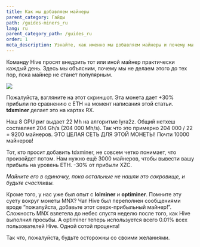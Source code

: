 ```yaml
---
title: Как мы добавляем майнеры
parent_category: Гайды
path: /guides-miners_ru
lang: ru
parent_category_path: /guides_ru
order: 1
meta_description: Узнайте, как именно мы добавляем майнеры и почему мы не делаем этого до тех пор, пока майнер не станет популярным.
---
```


Команду Hive просят внедрить тот или иной майнер практически каждый день. Здесь мы объясним, почему мы не делаем этого до тех пор, пока майнер не станет популярным.

<img src="https://lbd.hiveos.farm/kbase/images/forum/dyqion5c9r9u.png">

Пожалуйста, взгляните на этот скриншот. Эта монета дает +30% прибыли по сравнению с ETH на момент написания этой статьи. **tdxminer** делает это на картах RX.

Наш 8 GPU риг выдает 22 Mh на алгоритме lyra2z. Общий нетхеш составляет 204 Gh/s (204 000 Mh/s). Так что это примерно 204 000 / 22 = 9200 майнеров. ЭТО ЦЕЛАЯ СЕТЬ ДЛЯ ЭТОЙ МОНЕТЫ! Почти 10000 майнеров!

Тот, кто просит добавить tdxminer, не совсем четко понимает, что произойдет потом. Нам нужно ещё 3000 майнеров, чтобы вывести вашу прибыль на уровень ETH. -30% от прибыли XZC.

_Майните его в одиночку, пока остальные не нашли это сокровище, и будьте счастливы._

Кроме того, у нас уже был опыт с **lolminer** и **optiminer**. Помните эту суету вокруг монеты MNX? Чат Hive был переполнен сообщениями вроде “пожалуйста, добавьте этот сверх-прибыльный майнер!”. Сложность MNX взлетела до небес спустя неделю после того, как Hive выполнил просьбы. А optiminer теперь используется всего 0.01% всех пользователей Hive. Одной сотой процента!

Так что, пожалуйста, будьте осторожны со своими желаниями.
